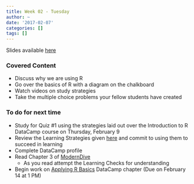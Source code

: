 ```yaml
---
title: Week 02 - Tuesday
author: ~
date: '2017-02-07'
categories: []
tags: []
---
```



Slides available [here](http://ismayc.github.io/soc301_s2017/slides/week02-tues.html)

### Covered Content
- Discuss why we are using R
- Go over the basics of R with a diagram on the chalkboard
- Watch videos on study strategies
- Take the multiple choice problems your fellow students have created

### To do for next time
- Study for Quiz #1 using the strategies laid out over the Introduction to R DataCamp course on Thursday, February 9
- Review the Learning Strategies given [here](http://www.learningscientists.org/posters) and commit to using them to succeed in learning
- Complete DataCamp profile
- Read Chapter 3 of [ModernDive](http://moderndive.com)
    - As you read attempt the Learning Checks for understanding
- Begin work on [Applying R Basics](https://campus.datacamp.com/courses/effective-data-storytelling-using-the-tidyverse/applying-r-basics?ex=1) DataCamp chapter (Due on February 14 at 1 PM)